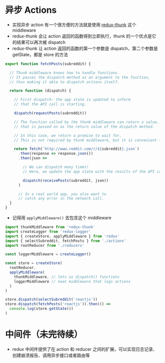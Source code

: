 # 异步 Actions
- 实现异步 action 有一个很方便的方法就是使用 [redux-thunk](https://github.com/gaearon/redux-thunk) 这个 middleware
- redux-thunk 会让 action 返回的函数得到立即执行，thunk 的一个优点是它的结果可以再次被 dispatch
- redux-thunk 让 action 返回的函数的第一个参数是 dispatch，第二个参数是 getState，都是 store 的方法

```js
export function fetchPosts(subreddit) {

  // Thunk middleware knows how to handle functions.
  // It passes the dispatch method as an argument to the function,
  // thus making it able to dispatch actions itself.

  return function (dispatch) {

    // First dispatch: the app state is updated to inform
    // that the API call is starting.

    dispatch(requestPosts(subreddit))

    // The function called by the thunk middleware can return a value,
    // that is passed on as the return value of the dispatch method.

    // In this case, we return a promise to wait for.
    // This is not required by thunk middleware, but it is convenient for us.

    return fetch(`http://www.reddit.com/r/${subreddit}.json`)
      .then(response => response.json())
      .then(json =>

        // We can dispatch many times!
        // Here, we update the app state with the results of the API call.

        dispatch(receivePosts(subreddit, json))
      )

      // In a real world app, you also want to
      // catch any error in the network call.
  }
}
```

- 记得用 `applyMiddleware()` 去包含这个 middleware

```js
import thunkMiddleware from 'redux-thunk'
import createLogger from 'redux-logger'
import { createStore, applyMiddleware } from 'redux'
import { selectSubreddit, fetchPosts } from './actions'
import rootReducer from './reducers'

const loggerMiddleware = createLogger()

const store = createStore(
  rootReducer,
  applyMiddleware(
    thunkMiddleware, // lets us dispatch() functions
    loggerMiddleware // neat middleware that logs actions
  )
)

store.dispatch(selectSubreddit('reactjs'))
store.dispatch(fetchPosts('reactjs')).then(() =>
  console.log(store.getState())
)
```

# 中间件（未完待续）
- redux 中间件提供了在 action 和 reducer 之间的扩展，可以实现日志记录、创建崩溃报告、调用异步接口或者路由等
